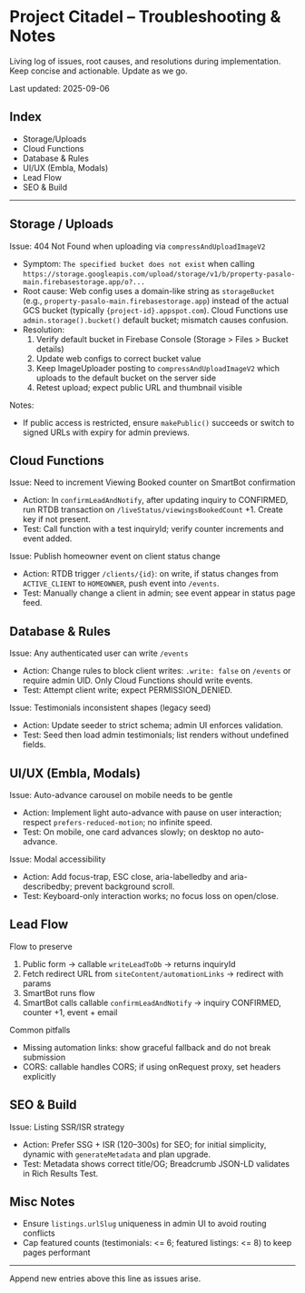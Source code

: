 # Project Citadel – Troubleshooting & Notes

Living log of issues, root causes, and resolutions during implementation. Keep concise and actionable. Update as we go.

Last updated: 2025-09-06

## Index
- Storage/Uploads
- Cloud Functions
- Database & Rules
- UI/UX (Embla, Modals)
- Lead Flow
- SEO & Build

---

## Storage / Uploads

Issue: 404 Not Found when uploading via `compressAndUploadImageV2`
- Symptom: `The specified bucket does not exist` when calling `https://storage.googleapis.com/upload/storage/v1/b/property-pasalo-main.firebasestorage.app/o?...`
- Root cause: Web config uses a domain-like string as `storageBucket` (e.g., `property-pasalo-main.firebasestorage.app`) instead of the actual GCS bucket (typically `{project-id}.appspot.com`). Cloud Functions use `admin.storage().bucket()` default bucket; mismatch causes confusion.
- Resolution:
  1) Verify default bucket in Firebase Console (Storage > Files > Bucket details)
  2) Update web configs to correct bucket value
  3) Keep ImageUploader posting to `compressAndUploadImageV2` which uploads to the default bucket on the server side
  4) Retest upload; expect public URL and thumbnail visible

Notes:
- If public access is restricted, ensure `makePublic()` succeeds or switch to signed URLs with expiry for admin previews.

## Cloud Functions

Issue: Need to increment Viewing Booked counter on SmartBot confirmation
- Action: In `confirmLeadAndNotify`, after updating inquiry to CONFIRMED, run RTDB transaction on `/liveStatus/viewingsBookedCount` +1. Create key if not present.
- Test: Call function with a test inquiryId; verify counter increments and event added.

Issue: Publish homeowner event on client status change
- Action: RTDB trigger `/clients/{id}`: on write, if status changes from `ACTIVE_CLIENT` to `HOMEOWNER`, push event into `/events`.
- Test: Manually change a client in admin; see event appear in status page feed.

## Database & Rules

Issue: Any authenticated user can write `/events`
- Action: Change rules to block client writes: `.write: false` on `/events` or require admin UID. Only Cloud Functions should write events.
- Test: Attempt client write; expect PERMISSION_DENIED.

Issue: Testimonials inconsistent shapes (legacy seed)
- Action: Update seeder to strict schema; admin UI enforces validation.
- Test: Seed then load admin testimonials; list renders without undefined fields.

## UI/UX (Embla, Modals)

Issue: Auto-advance carousel on mobile needs to be gentle
- Action: Implement light auto-advance with pause on user interaction; respect `prefers-reduced-motion`; no infinite speed.
- Test: On mobile, one card advances slowly; on desktop no auto-advance.

Issue: Modal accessibility
- Action: Add focus-trap, ESC close, aria-labelledby and aria-describedby; prevent background scroll.
- Test: Keyboard-only interaction works; no focus loss on open/close.

## Lead Flow

Flow to preserve
1) Public form -> callable `writeLeadToDb` -> returns inquiryId
2) Fetch redirect URL from `siteContent/automationLinks` -> redirect with params
3) SmartBot runs flow
4) SmartBot calls callable `confirmLeadAndNotify` -> inquiry CONFIRMED, counter +1, event + email

Common pitfalls
- Missing automation links: show graceful fallback and do not break submission
- CORS: callable handles CORS; if using onRequest proxy, set headers explicitly

## SEO & Build

Issue: Listing SSR/ISR strategy
- Action: Prefer SSG + ISR (120–300s) for SEO; for initial simplicity, dynamic with `generateMetadata` and plan upgrade.
- Test: Metadata shows correct title/OG; Breadcrumb JSON-LD validates in Rich Results Test.

## Misc Notes
- Ensure `listings.urlSlug` uniqueness in admin UI to avoid routing conflicts
- Cap featured counts (testimonials: <= 6; featured listings: <= 8) to keep pages performant

---

Append new entries above this line as issues arise.
